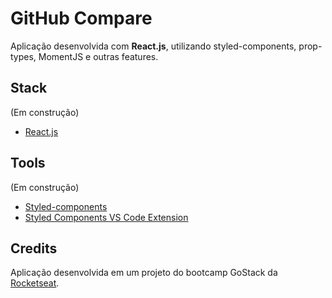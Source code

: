 # GitHub Compare

Aplicação desenvolvida com **React.js**, utilizando styled-components, prop-types, MomentJS e outras features.

## Stack

(Em construção)

- [React.js]()

## Tools

(Em construção)

- [Styled-components]()
- [Styled Components VS Code Extension]()

## Credits

Aplicação desenvolvida em um projeto do bootcamp GoStack da [Rocketseat](https://github.com/rocketseat).
